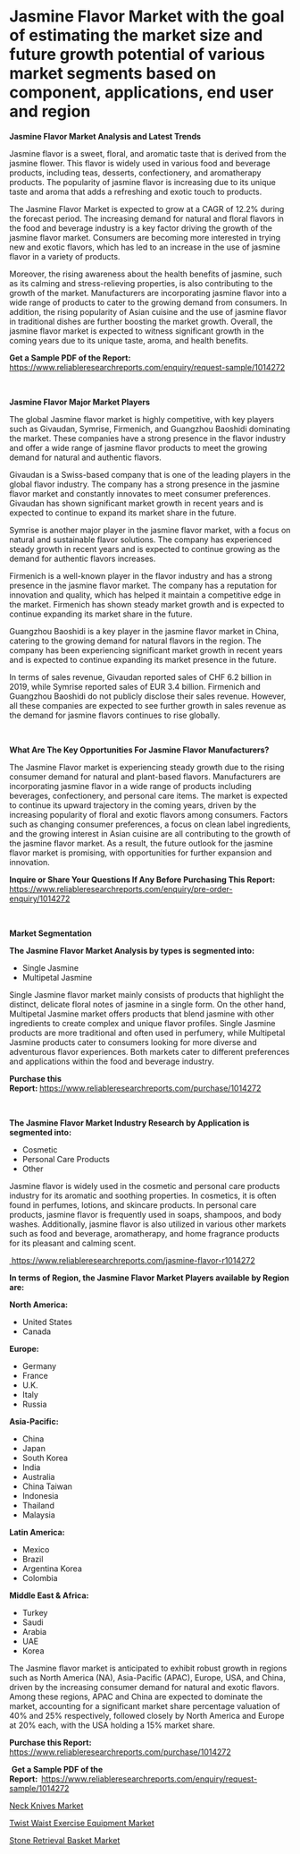 <p><h1>Jasmine Flavor Market with the goal of estimating the market size and future growth potential of various market segments based on component, applications, end user and region</h1></p><p><strong>Jasmine Flavor Market Analysis and Latest Trends</strong></p>
<p><p>Jasmine flavor is a sweet, floral, and aromatic taste that is derived from the jasmine flower. This flavor is widely used in various food and beverage products, including teas, desserts, confectionery, and aromatherapy products. The popularity of jasmine flavor is increasing due to its unique taste and aroma that adds a refreshing and exotic touch to products.</p><p>The Jasmine Flavor Market is expected to grow at a CAGR of 12.2% during the forecast period. The increasing demand for natural and floral flavors in the food and beverage industry is a key factor driving the growth of the jasmine flavor market. Consumers are becoming more interested in trying new and exotic flavors, which has led to an increase in the use of jasmine flavor in a variety of products.</p><p>Moreover, the rising awareness about the health benefits of jasmine, such as its calming and stress-relieving properties, is also contributing to the growth of the market. Manufacturers are incorporating jasmine flavor into a wide range of products to cater to the growing demand from consumers. In addition, the rising popularity of Asian cuisine and the use of jasmine flavor in traditional dishes are further boosting the market growth. Overall, the jasmine flavor market is expected to witness significant growth in the coming years due to its unique taste, aroma, and health benefits.</p></p>
<p><strong>Get a Sample PDF of the Report:&nbsp;</strong> <a href="https://www.reliableresearchreports.com/enquiry/request-sample/1014272">https://www.reliableresearchreports.com/enquiry/request-sample/1014272</a></p>
<p>&nbsp;</p>
<p><strong>Jasmine Flavor Major Market Players</strong></p>
<p><p>The global Jasmine flavor market is highly competitive, with key players such as Givaudan, Symrise, Firmenich, and Guangzhou Baoshidi dominating the market. These companies have a strong presence in the flavor industry and offer a wide range of jasmine flavor products to meet the growing demand for natural and authentic flavors.</p><p>Givaudan is a Swiss-based company that is one of the leading players in the global flavor industry. The company has a strong presence in the jasmine flavor market and constantly innovates to meet consumer preferences. Givaudan has shown significant market growth in recent years and is expected to continue to expand its market share in the future.</p><p>Symrise is another major player in the jasmine flavor market, with a focus on natural and sustainable flavor solutions. The company has experienced steady growth in recent years and is expected to continue growing as the demand for authentic flavors increases.</p><p>Firmenich is a well-known player in the flavor industry and has a strong presence in the jasmine flavor market. The company has a reputation for innovation and quality, which has helped it maintain a competitive edge in the market. Firmenich has shown steady market growth and is expected to continue expanding its market share in the future.</p><p>Guangzhou Baoshidi is a key player in the jasmine flavor market in China, catering to the growing demand for natural flavors in the region. The company has been experiencing significant market growth in recent years and is expected to continue expanding its market presence in the future.</p><p>In terms of sales revenue, Givaudan reported sales of CHF 6.2 billion in 2019, while Symrise reported sales of EUR 3.4 billion. Firmenich and Guangzhou Baoshidi do not publicly disclose their sales revenue. However, all these companies are expected to see further growth in sales revenue as the demand for jasmine flavors continues to rise globally.</p></p>
<p>&nbsp;</p>
<p><strong>What Are The Key Opportunities For Jasmine Flavor Manufacturers?</strong></p>
<p><p>The Jasmine Flavor market is experiencing steady growth due to the rising consumer demand for natural and plant-based flavors. Manufacturers are incorporating jasmine flavor in a wide range of products including beverages, confectionery, and personal care items. The market is expected to continue its upward trajectory in the coming years, driven by the increasing popularity of floral and exotic flavors among consumers. Factors such as changing consumer preferences, a focus on clean label ingredients, and the growing interest in Asian cuisine are all contributing to the growth of the jasmine flavor market. As a result, the future outlook for the jasmine flavor market is promising, with opportunities for further expansion and innovation.</p></p>
<p><strong>Inquire or Share Your Questions If Any Before Purchasing This Report:</strong> <a href="https://www.reliableresearchreports.com/enquiry/pre-order-enquiry/1014272">https://www.reliableresearchreports.com/enquiry/pre-order-enquiry/1014272</a></p>
<p>&nbsp;</p>
<p><strong>Market Segmentation</strong></p>
<p><strong>The Jasmine Flavor Market Analysis by types is segmented into:</strong></p>
<p><ul><li>Single Jasmine</li><li>Multipetal Jasmine</li></ul></p>
<p><p>Single Jasmine flavor market mainly consists of products that highlight the distinct, delicate floral notes of jasmine in a single form. On the other hand, Multipetal Jasmine market offers products that blend jasmine with other ingredients to create complex and unique flavor profiles. Single Jasmine products are more traditional and often used in perfumery, while Multipetal Jasmine products cater to consumers looking for more diverse and adventurous flavor experiences. Both markets cater to different preferences and applications within the food and beverage industry.</p></p>
<p><strong>Purchase this Report:&nbsp;</strong><a href="https://www.reliableresearchreports.com/purchase/1014272">https://www.reliableresearchreports.com/purchase/1014272</a></p>
<p>&nbsp;</p>
<p><strong>The Jasmine Flavor Market Industry Research by Application is segmented into:</strong></p>
<p><ul><li>Cosmetic</li><li>Personal Care Products</li><li>Other</li></ul></p>
<p><p>Jasmine flavor is widely used in the cosmetic and personal care products industry for its aromatic and soothing properties. In cosmetics, it is often found in perfumes, lotions, and skincare products. In personal care products, jasmine flavor is frequently used in soaps, shampoos, and body washes. Additionally, jasmine flavor is also utilized in various other markets such as food and beverage, aromatherapy, and home fragrance products for its pleasant and calming scent.</p></p>
<p><a href="https://www.reliableresearchreports.com/jasmine-flavor-r1014272">&nbsp;https://www.reliableresearchreports.com/jasmine-flavor-r1014272</a></p>
<p><strong>In terms of Region, the Jasmine Flavor Market Players available by Region are:</strong></p>
<p>
    <p> <strong> North America: </strong>
        <ul>
            <li>United States</li>
            <li>Canada</li>
        </ul>
        </p> 
    <p> <strong> Europe: </strong>
        <ul>
            <li>Germany</li>
            <li>France</li>
            <li>U.K.</li>
            <li>Italy</li>
            <li>Russia</li>
        </ul>
        </p> 
    <p> <strong> Asia-Pacific: </strong>
        <ul>
            <li>China</li>
            <li>Japan</li>
            <li>South Korea</li>
            <li>India</li>
            <li>Australia</li>
            <li>China Taiwan</li>
            <li>Indonesia</li>
            <li>Thailand</li>
            <li>Malaysia</li>
        </ul>
        </p> 
    <p> <strong> Latin America: </strong>
        <ul>
            <li>Mexico</li>
            <li>Brazil</li>
            <li>Argentina Korea</li>
            <li>Colombia</li>
        </ul>
        </p> 
    <p> <strong> Middle East & Africa: </strong>
        <ul>
            <li>Turkey</li>
            <li>Saudi</li>
            <li>Arabia</li>
            <li>UAE</li>
            <li>Korea</li>
        </ul>
    </p>
    </p>
<p><p>The Jasmine flavor market is anticipated to exhibit robust growth in regions such as North America (NA), Asia-Pacific (APAC), Europe, USA, and China, driven by the increasing consumer demand for natural and exotic flavors. Among these regions, APAC and China are expected to dominate the market, accounting for a significant market share percentage valuation of 40% and 25% respectively, followed closely by North America and Europe at 20% each, with the USA holding a 15% market share.</p></p>
<p><strong>Purchase this Report: </strong><a href="https://www.reliableresearchreports.com/purchase/1014272">https://www.reliableresearchreports.com/purchase/1014272</a></p>
<p>&nbsp;<strong>Get a Sample PDF of the Report:&nbsp;&nbsp;</strong><a href="https://www.reliableresearchreports.com/enquiry/request-sample/1014272">https://www.reliableresearchreports.com/enquiry/request-sample/1014272</a></p>
<p><strong></strong></p>
<p><p><a href="https://view.publitas.com/reportprime-1/neck-knives-market-investigation-industry-evolution-and-forecast-till-2031/">Neck Knives Market</a></p><p><a href="https://view.publitas.com/reportprime-1/global-twist-waist-exercise-equipment-market-focus-on-product-type-torso-twisting-machines-disc-balance-board-abdominal-rotation-machine-other-end-user-and-region-analysis-and-forecast-2024-2031/">Twist Waist Exercise Equipment Market</a></p><p><a href="https://github.com/bznecsdb5/Market-Research-Report-List-1/blob/main/stone-retrieval-basket-market.md">Stone Retrieval Basket Market</a></p></p>